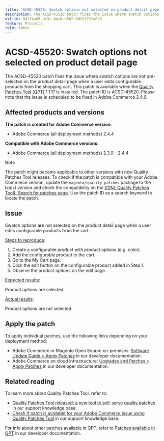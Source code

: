 ```yaml
---
title: 'ACSD-45520: Swatch options not selected on product detail page'
description: The ACSD-45520 patch fixes the issue where swatch options are not pre-selected on the product detail page when a user edits configurable products from the shopping cart. This patch is available when the [Quality Patches Tool (QPT)](/help/announcements/adobe-commerce-announcements/magento-quality-patches-released-new-tool-to-self-serve-quality-patches.md) 1.1.17 is installed. The patch ID is ACSD-45520. Please note that the issue is scheduled to be fixed in Adobe Commerce 2.4.6.
exl-id: 941f4a45-bc3c-44c0-a582-ddfe179fa8c3
feature: Products
role: Admin
---
```

# ACSD-45520: Swatch options not selected on product detail page

The ACSD-45520 patch fixes the issue where swatch options are not pre-selected on the product detail page when a user edits configurable products from the shopping cart. This patch is available when the [Quality Patches Tool (QPT)](/help/announcements/adobe-commerce-announcements/magento-quality-patches-released-new-tool-to-self-serve-quality-patches.md) 1.1.17 is installed. The patch ID is ACSD-45520. Please note that the issue is scheduled to be fixed in Adobe Commerce 2.4.6.

## Affected products and versions

**The patch is created for Adobe Commerce version:**

* Adobe Commerce (all deployment methods) 2.4.4

**Compatible with Adobe Commerce versions:**

* Adobe Commerce (all deployment methods) 2.3.0 - 2.4.4

>[!NOTE]
>
>The patch might become applicable to other versions with new Quality Patches Tool releases. To check if the patch is compatible with your Adobe Commerce version, update the `magento/quality-patches` package to the latest version and check the compatibility on the [[!DNL Quality Patches Tool]: Search for patches page](https://experienceleague.adobe.com/en/docs/commerce-knowledge-base/kb/announcements/commerce-announcements/magento-quality-patches-released-new-tool-to-self-serve-quality-patches). Use the patch ID as a search keyword to locate the patch.

## Issue

Swatch options are not selected on the product detail page when a user edits configurable products from the cart.

<u>Steps to reproduce</u>:

1. Create a configurable product with product options (e.g. color).
1. Add the configurable product to the cart.
1. Go to the My Cart page.
1. Click the edit button on the configurable product added in Step 1.
1. Observe the product options on the edit page.

<u>Expected results</u>:

Product options are selected.

<u>Actual results</u>:

Product options are not selected.

## Apply the patch

To apply individual patches, use the following links depending on your deployment method:

* Adobe Commerce or Magento Open Source on-premises: [Software Update Guide > Apply Patches](https://devdocs.magento.com/guides/v2.4/comp-mgr/patching/mqp.html) in our developer documentation.
* Adobe Commerce on cloud infrastructure: [Upgrades and Patches > Apply Patches](https://devdocs.magento.com/cloud/project/project-patch.html) in our developer documentation.

## Related reading

To learn more about Quality Patches Tool, refer to:

* [Quality Patches Tool released: a new tool to self-serve quality patches](/help/announcements/adobe-commerce-announcements/magento-quality-patches-released-new-tool-to-self-serve-quality-patches.md) in our support knowledge base.
* [Check if patch is available for your Adobe Commerce issue using Quality Patches Tool](/help/support-tools/patches-available-in-qpt-tool/check-patch-for-magento-issue-with-magento-quality-patches.md) in our support knowledge base.

For info about other patches available in QPT, refer to [Patches available in QPT](https://devdocs.magento.com/quality-patches/tool.html#patch-grid) in our developer documentation.
